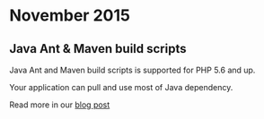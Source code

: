 # November 2015

## Java Ant & Maven build scripts

Java Ant and Maven build scripts is supported for PHP 5.6 and up.

Your application can pull and use most of Java dependency.

Read more in our [blog post](https://platform.sh/2015/11/support-maven-and-ant/)